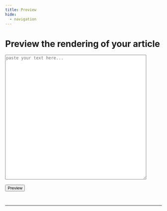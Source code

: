 ```yaml
---
title: Preview
hide:
  - navigation
---
```

<script src="https://ajax.googleapis.com/ajax/libs/jquery/3.6.0/jquery.min.js"></script>
<script>
  $(document).ready(function(){
    $("#previewBtn").click(function(){
      var markdown = $("#markdownInput").val();
      var url = "https://us-central1-cp-algorithms.cloudfunctions.net/convert-markdown-mkdocs";
      var data = {"markdown": markdown};
      var refresh_script = `<scr` + `ipt>mathjax.hub.queue(["typeset", mathjax.hub]);</scr` + `ipt>`;
      $.ajax({
        url: url,
        contenttype: "application/json",
        method: 'post',
        data: JSON.stringify(data),
        success: function(data) { $("#previewArea").html(data + "\n" + refresh_script); }
      });
    });
  });
</script>
# Preview the rendering of your article

<form>
  <textarea style="width:90%;height:400px;" id="markdownInput" placeholder="paste your text here..."></textarea>
  <br/>
  <br/>
  <button type='button' class="md-button md-button--primary" id="previewBtn">Preview</button>
</form>
</center>
<br/>
<hr/>

<div id="previewArea">
</div>
